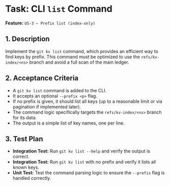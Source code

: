 # Task: CLI `list` Command

**Feature:** `US-3 — Prefix list (index-only)`

## 1. Description

Implement the `git kv list` command, which provides an efficient way to find keys by prefix. This command must be optimized to use the `refs/kv-index/<ns>` branch and avoid a full scan of the main ledger.

## 2. Acceptance Criteria

- A `git kv list` command is added to the CLI.
- It accepts an optional `--prefix <p>` flag.
- If no prefix is given, it should list all keys (up to a reasonable limit or via pagination if implemented later).
- The command logic specifically targets the `refs/kv-index/<ns>` branch for its data.
- The output is a simple list of key names, one per line.

## 3. Test Plan

- **Integration Test:** Run `git kv list --help` and verify the output is correct.
- **Integration Test:** Run `git kv list` with no prefix and verify it lists all known keys.
- **Unit Test:** Test the command parsing logic to ensure the `--prefix` flag is handled correctly.
